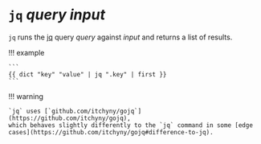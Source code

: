 # `jq` *query* *input*

`jq` runs the [jq](https://stedolan.github.io/jq/) query *query* against *input*
and returns a list of results.

!!! example

    ```
    {{ dict "key" "value" | jq ".key" | first }}
    ```

!!! warning

    `jq` uses [`github.com/itchyny/gojq`](https://github.com/itchyny/gojq),
    which behaves slightly differently to the `jq` command in some [edge
    cases](https://github.com/itchyny/gojq#difference-to-jq).
